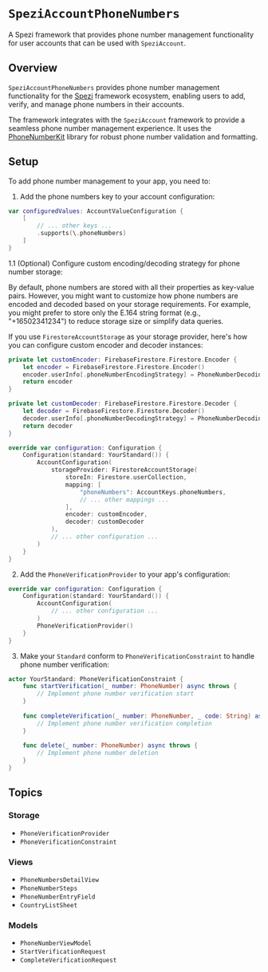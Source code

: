 # ``SpeziAccountPhoneNumbers``

A Spezi framework that provides phone number management functionality for user accounts that can be used with `SpeziAccount`.

<!--
                  
This source file is part of the Spezi open-source project

SPDX-FileCopyrightText: 2023 Stanford University and the project authors (see CONTRIBUTORS.md)

SPDX-License-Identifier: MIT
             
-->

## Overview

`SpeziAccountPhoneNumbers` provides phone number management functionality for the
[Spezi](https://github.com/StanfordSpezi/Spezi/) framework ecosystem, enabling users to add, verify, and manage phone numbers in their accounts.

The framework integrates with the `SpeziAccount` framework to provide a seamless phone number management experience.
It uses the [PhoneNumberKit](https://github.com/marmelroy/PhoneNumberKit) library for robust phone number validation and formatting.

## Setup

To add phone number management to your app, you need to:

1. Add the phone numbers key to your account configuration:
```swift
var configuredValues: AccountValueConfiguration {
    [
        // ... other keys ...
        .supports(\.phoneNumbers)
    ]
}
```

1.1 (Optional) Configure custom encoding/decoding strategy for phone number storage:

By default, phone numbers are stored with all their properties as key-value pairs. However, you might want to customize how phone numbers are encoded and decoded based on your storage requirements. For example, you might prefer to store only the E.164 string format (e.g., "+16502341234") to reduce storage size or simplify data queries.

If you use `FirestoreAccountStorage` as your storage provider, here's how you can configure custom encoder and decoder instances:

```swift
private let customEncoder: FirebaseFirestore.Firestore.Encoder {
    let encoder = FirebaseFirestore.Firestore.Encoder()
    encoder.userInfo[.phoneNumberEncodingStrategy] = PhoneNumberDecodingStrategy.e164
    return encoder
}

private let customDecoder: FirebaseFirestore.Firestore.Decoder {
    let decoder = FirebaseFirestore.Firestore.Decoder()
    decoder.userInfo[.phoneNumberDecodingStrategy] = PhoneNumberDecodingStrategy.e164
    return decoder
}

override var configuration: Configuration {
    Configuration(standard: YourStandard()) {
        AccountConfiguration(
            storageProvider: FirestoreAccountStorage(
                storeIn: Firestore.userCollection,
                mapping: [
                    "phoneNumbers": AccountKeys.phoneNumbers,
                    // ... other mappings ...
                ],
                encoder: customEncoder,
                decoder: customDecoder
            ),
            // ... other configuration ...
        )
    }
}
```

2. Add the `PhoneVerificationProvider` to your app's configuration:
```swift
override var configuration: Configuration {
    Configuration(standard: YourStandard()) {
        AccountConfiguration(
            // ... other configuration ...
        )
        PhoneVerificationProvider()
    }
}
```

3. Make your `Standard` conform to `PhoneVerificationConstraint` to handle phone number verification:
```swift
actor YourStandard: PhoneVerificationConstraint {
    func startVerification(_ number: PhoneNumber) async throws {
        // Implement phone number verification start
    }
    
    func completeVerification(_ number: PhoneNumber, _ code: String) async throws {
        // Implement phone number verification completion
    }
    
    func delete(_ number: PhoneNumber) async throws {
        // Implement phone number deletion
    }
}
```

## Topics

### Storage

- ``PhoneVerificationProvider``
- ``PhoneVerificationConstraint``

### Views

- ``PhoneNumbersDetailView``
- ``PhoneNumberSteps``
- ``PhoneNumberEntryField``
- ``CountryListSheet``

### Models

- ``PhoneNumberViewModel``
- ``StartVerificationRequest``
- ``CompleteVerificationRequest``
